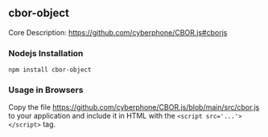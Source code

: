 ## cbor-object
Core Description: https://github.com/cyberphone/CBOR.js#cborjs

### Nodejs Installation
```code
npm install cbor-object
```

### Usage in Browsers
Copy the file https://github.com/cyberphone/CBOR.js/blob/main/src/cbor.js to your application and include it in HTML with the `<script src='...'></script>` tag.
